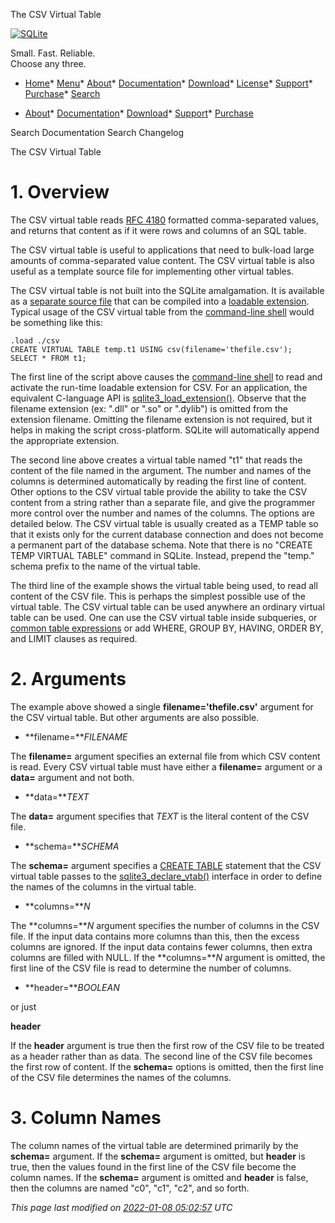 




The CSV Virtual Table




[![SQLite](images/sqlite370_banner.gif)](index.html)


Small. Fast. Reliable.  
Choose any three.


* [Home](index.html)* [Menu](javascript:void(0))* [About](about.html)* [Documentation](docs.html)* [Download](download.html)* [License](copyright.html)* [Support](support.html)* [Purchase](prosupport.html)* [Search](javascript:void(0))




* [About](about.html)* [Documentation](docs.html)* [Download](download.html)* [Support](support.html)* [Purchase](prosupport.html)






Search Documentation
Search Changelog










The CSV Virtual Table


# 1\. Overview



The CSV virtual table reads
[RFC 4180](https://www.ietf.org/rfc/rfc4180.txt) formatted comma\-separated
values, and returns that content as if it were rows and columns of an SQL
table.




The CSV virtual table is useful to applications that need to bulk\-load
large amounts of comma\-separated value content.
The CSV virtual table is also useful as a template source file for
implementing other virtual tables.




The CSV virtual table is not built into the SQLite amalgamation.
It is available as a
[separate source file](https://www.sqlite.org/src/artifact?ci=trunk&filename=ext/misc/csv.c)
that can be compiled into a [loadable extension](loadext.html).
Typical usage of the CSV virtual table from the
[command\-line shell](cli.html) would be something like this:




```
.load ./csv
CREATE VIRTUAL TABLE temp.t1 USING csv(filename='thefile.csv');
SELECT * FROM t1;

```


The first line of the script above causes the [command\-line shell](cli.html) to
read and activate the run\-time loadable extension for CSV. For an
application, the equivalent C\-language API is
[sqlite3\_load\_extension()](c3ref/load_extension.html).
Observe that the filename extension (ex: ".dll" or ".so" or ".dylib") is
omitted from the extension filename. Omitting the filename extension is
not required, but it helps in making the script cross\-platform. SQLite
will automatically append the appropriate extension.




The second line above creates a virtual table named "t1" that reads
the content of the file named in the argument. The number and names of
the columns is determined automatically by reading the first line of
content. Other options to the CSV virtual table provide the ability to
take the CSV content from a string rather than a separate file, and give 
the programmer more control over the number and names of the columns.
The options are detailed below. The CSV virtual table is usually
created as a TEMP table so that it exists only for the current database
connection and does not become a permanent part of the database schema.
Note that there is no "CREATE TEMP VIRTUAL TABLE" command in SQLite.
Instead, prepend the "temp." schema prefix to the name of the virtual
table.




The third line of the example shows the virtual table being used, to read
all content of the CSV file. This is perhaps the simplest possible use
of the virtual table. The CSV virtual table can be used anywhere an ordinary
virtual table can be used. One can use the CSV virtual table inside subqueries,
or [common table expressions](lang_with.html) or add WHERE, GROUP BY, HAVING, ORDER BY,
and LIMIT clauses as required.



# 2\. Arguments



The example above showed a single **filename\='thefile.csv'** argument
for the CSV virtual table. But other arguments are also possible.



* **filename\=***FILENAME*


The **filename\=** argument specifies an external file from which
CSV content is read. Every CSV virtual table must have either a 
**filename\=** argument or a **data\=** argument and not both.
* **data\=***TEXT*


The **data\=** argument specifies that *TEXT* is the literal
content of the CSV file.
* **schema\=***SCHEMA*


 The **schema\=** argument specifies a [CREATE TABLE](lang_createtable.html) statement that
the CSV virtual table passes to the [sqlite3\_declare\_vtab()](c3ref/declare_vtab.html) interface in
order to define the names of the columns in the virtual table.
* **columns\=***N*


The **columns\=***N* argument specifies the number of columns
in the CSV file.
If the input data contains more columns than this,
then the excess columns are ignored. If the input data contains fewer columns,
then extra columns are filled with NULL.
If the **columns\=***N* argument is omitted, the first line of the
CSV file is read to determine the number of columns.
* **header\=***BOOLEAN*  

or just  

**header**


If the **header** argument is true then the first row of the CSV file
to be treated as a header rather than as data. The second line of the CSV
file becomes the first row of content.
If the **schema\=** options is omitted, then the first line of the CSV
file determines the names of the columns.


# 3\. Column Names



The column names of the virtual table are determined primarily by the
**schema\=** argument.
If the **schema\=** argument is omitted, but **header** is true, then
the values found in the first line of the CSV file become the column names.
If the **schema\=** argument is omitted and **header** is false, then
the columns are named "c0", "c1", "c2", and so forth.


*This page last modified on [2022\-01\-08 05:02:57](https://sqlite.org/docsrc/honeypot) UTC* 


